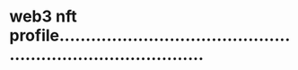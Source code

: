 # web3 nft profile.................................................................................
